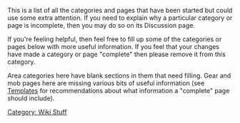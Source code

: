 This is a list of all the categories and pages that have been started
but could use some extra attention. If you need to explain why a
particular category or page is incomplete, then you may do so on its
Discussion page.

If you're feeling helpful, then feel free to fill up some of the
categories or pages below with more useful information. If you feel that
your changes have made a category or page "complete" then please remove
it from this category.

Area categories here have blank sections in them that need filling. Gear
and mob pages here are missing various bits of useful information (see
[Templates](:Category:_Templates "wikilink") for recommendations about
what information a "complete" page should include).

[Category: Wiki Stuff](Category:_Wiki_Stuff "wikilink")
